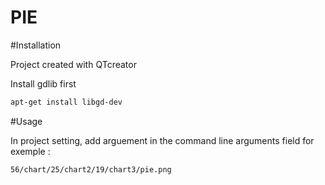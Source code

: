 # PIE

#Installation

Project created with QTcreator

Install gdlib first

```bash
apt-get install libgd-dev
```

#Usage

In project setting, 
add arguement in the command line arguments field for exemple :

```bash
56/chart/25/chart2/19/chart3/pie.png
```